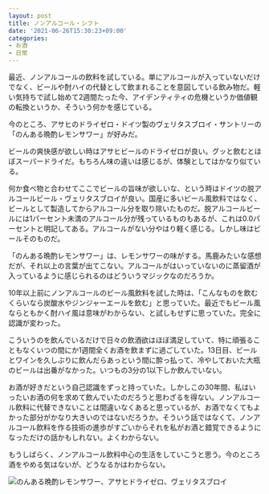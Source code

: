```yaml
---
layout: post
title: ノンアルコール・シフト
date: '2021-06-26T15:30:23+09:00'
categories:
- お酒
- 日常
---
```


最近、ノンアルコールの飲料を試している。単にアルコールが入っていないだけでなく、ビールや酎ハイの代替として飲まれることを意図している飲み物だ。軽い気持ちで試し始めて2週間たった今、アイデンティティの危機というか価値観の転換というか、そういう何かを感じている。

今のところ、アサヒのドライゼロ・ドイツ製のヴェリタスブロイ・サントリーの「のんある晩酌レモンサワー」が好みだ。

ビールの爽快感が欲しい時はアサヒビールのドライゼロが良い。グッと飲むとほぼスーパードライだ。もちろん味の違いは感じるが、体験としてはかなり似ている。

何か食べ物と合わせてここでビールの旨味が欲しいな、という時はドイツの脱アルコールビール・ヴェリタスブロイが良い。国産に多いビール風飲料ではなく、ビールとして製造してからアルコール分を取り除いたものだ。脱アルコールビールには1パーセント未満のアルコール分が残っているものもあるが、これは0.0パーセントと明記してある。アルコールがない分やはり軽く感じる。しかし味はビールそのものだ。

「のんある晩酌レモンサワー」は、レモンサワーの味がする。馬鹿みたいな感想だが、それ以上の言葉が出てこない。アルコールがはいっていないのに蒸留酒が入っているように感じられるのはどういうマジックなのだろうか。

10年以上前にノンアルコールのビール風飲料を試した時は、「こんなものを飲むくらいなら炭酸水やジンジャーエールを飲む」と思っていた。最近でもビール風ならともかく酎ハイ風は意味がわからない、と試しもせずに思っていた。完全に認識が変わった。

こういうのを飲んでいるだけで日々の飲酒欲はほぼ満足していて、特に頑張ることもなくいつの間にか1週間全くお酒を飲まずに過ごしていた。13日目、ビールとワインを久しぶりに飲んだらあっという間に酔っ払って、冷やしておいた大瓶のビールは出番がなかった。いつもの3分の1以下しか飲んでいない。

お酒が好きだという自己認識をずっと持っていた。しかしこの30年間、私はいったいお酒の何を求めて飲んでいたのだろうと思わざるを得ない。ノンアルコール飲料に代替できないことは間違いなくあると思っているが、お酒でなくてもよかった部分がかなり大きいのではないだろうか。そういう話ではなくて、ノンアルコール飲料を作る技術の進歩がすごいからそれを私がお酒と錯覚できるようになっただけの話かもしれない。よくわからない。

もうしばらく、ノンアルコール飲料中心の生活をしていこうと思う。今のところ酒をやめる気はないが、どうなるかはわからない。

![のんある晩酌レモンサワー、アサヒドライゼロ、ヴェリタスブロイ](/blog/images/non-alcohol.jpg)


















